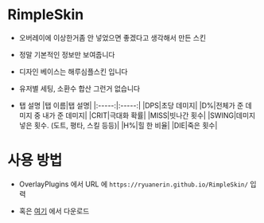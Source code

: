 # RimpleSkin

- 오버레이에 이상한거좀 안 넣었으면 좋겠다고 생각해서 만든 스킨

- 정말 기본적인 정보만 보여줍니다

- 디자인 베이스는 해루심플스킨 입니다

- 유저별 세팅, 소환수 합산 그런거 없습니다

- 탭 설명
 |탭 이름|탭 설명|
 |:-----:|:-----:|
 |DPS|초당 데미지|
 |D%|전체가 준 데미지 중 내가 준 데미지|
 |CRIT|극대화 확률|
 |MISS|빗나간 횟수|
 |SWING|데미지 넣은 횟수. (도트, 평타, 스킬 등등)|
 |H%|힐 한 비율|
 |DIE|죽은 횟수|

 # 사용 방법

 - OverlayPlugins 에서 URL 에 `https://ryuanerin.github.io/RimpleSkin/` 입력

 - 혹은 [여기](https://github.com/RyuaNerin/RimpleSkin/archive/gh-pages.zip) 에서 다운로드